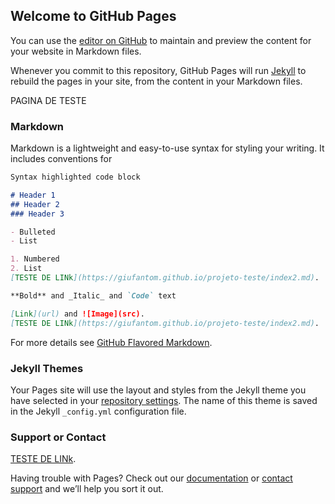 ## Welcome to GitHub Pages

You can use the [editor on GitHub](https://github.com/giufantom/projeto-teste/edit/gh-pages/index.md) to maintain and preview the content for your website in Markdown files.

Whenever you commit to this repository, GitHub Pages will run [Jekyll](https://jekyllrb.com/) to rebuild the pages in your site, from the content in your Markdown files.

PAGINA DE TESTE
### Markdown

Markdown is a lightweight and easy-to-use syntax for styling your writing. It includes conventions for

```markdown
Syntax highlighted code block

# Header 1
## Header 2
### Header 3

- Bulleted
- List

1. Numbered
2. List
[TESTE DE LINk](https://giufantom.github.io/projeto-teste/index2.md).

**Bold** and _Italic_ and `Code` text

[Link](url) and ![Image](src).
[TESTE DE LINk](https://giufantom.github.io/projeto-teste/index2.md).
```

For more details see [GitHub Flavored Markdown](https://guides.github.com/features/mastering-markdown/).

### Jekyll Themes

Your Pages site will use the layout and styles from the Jekyll theme you have selected in your [repository settings](https://github.com/giufantom/projeto-teste/settings). The name of this theme is saved in the Jekyll `_config.yml` configuration file.

### Support or Contact
[TESTE DE LINk](https://giufantom.github.io/projeto-teste/index2.html).

Having trouble with Pages? Check out our [documentation](https://docs.github.com/categories/github-pages-basics/) or [contact support](https://support.github.com/contact) and we’ll help you sort it out.
